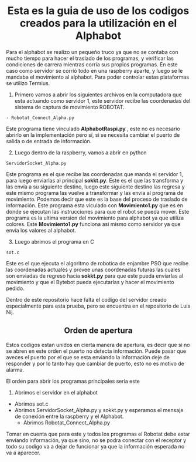 <h1 align="center"> Esta es la guia de uso de los codigos creados para la utilización en el Alphabot </h1> 

Para el alphabot se realizo un pequeño truco ya que no se contaba con mucho tiempo para hacer el traslado de los programas, y verificar las condiciones de carrera mientras corría sus 
propios programas. En este caso como servidor se corrió todo en una raspberry aparte, y luego se le mandaba el movimiento al alphabot. Para poder controlar estas plataformas se utilizo 
Termius. 

1. Primero vamos a abrir los siguientes archivos en la computadora que esta actuando como servidor 1, este servidor recibe las coordenadas del sistema de captura de movimiento
ROBOTAT. 
```
- Robotat_Connect_Alpha.py
```
Este programa tiene vinculado  **AlphabotRaspi.py** , este no es necesario abrirlo en la implementación pero si, si se necesita cambiar el puerto de salida o de entrada de información. 


2. Luego dentro de la raspberry, vamos a abrir en python

```
ServidorSocket_Alpha.py
```
Este programa es el que recibe las coordenadas que manda el servidor 1, para luego enviarlas al principal **sokkt.py**. Este es el que las transforma y las envía a su siguiente destino, luego este siguiente destino las regresa
y este mismo programa las vuelve a transformar y las envía al programa de movimiento. Podemos decir que este es la base del proceso de traslado de información. Este programa esta viculado  con **Movimiento1.py** que es en donde se ejecutan las instrucciones para que el robot se pueda mover.
Este programa es la ultima version del movimiento para alphabot ya que utiliza colores. Este **Movimiento1.py** funciona asi mismo como servidor ya que envía los valores al alphabot. 


3. Luego abrimos el programa en C  
```
sot.c 

```
Este es el que ejecuta el algoritmo de robotica de enjambre PSO que recibe las coordenadas actuales y provee unas coordenadas futuras las cuales son enviadas de regreso hacia **sokkt.py** para que este pueda enviarlas al movimiento y que el Bytebot pueda ejecutarlas y hacer el movimiento pedido.

Dentro de este repositorio hace falta el codigo del servidor creado especialmente para esta prueba, pero se encuentra en el repositorio de Luis Nij. 

<h2 align="center"> Orden de apertura </h1> 

Estos codigos estan unidos en cierta manera de apertura, es decir que si no se abren en este orden el puerto no detecta información. Puede pasar que aveces el puerto por el que se esta enviando la información deje de 
responder y por lo tanto hay que cambiar de puerto, esto no es motivo de alarma. 

El orden para abrir los programas principales sería este 
1. Abrimos el servidor en el alphabot
  - Abrimos sot.c
   - Abrimos ServidorSocket_Alpha.py y sokkt.py y esperamos el mensaje de conexión entre la raspberry y el Alphabot. 
     - Abrimos Robotat_Connect_Alpha.py 
     
Tomar en cuenta que para este y todos los programas el Robotat debe estar enviando información, ya que sino, no se podra conectar con el receptor y todo su codigo va a dejar de funcionar ya que la información esperada 
no va a aparecer. 

